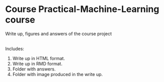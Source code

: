 # Course Practical-Machine-Learning course
Write up, figures and answers of the course project<br><br>

Includes:<br>
1. Write up in HTML format.<br>
2. Write up in RMD format.<br>
3. Folder with answers.<br>
4. Folder with image produced in the write up.<br>

